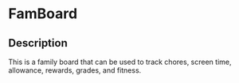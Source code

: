 # FamBoard

## Description
This is a family board that can be used to track chores, screen time, allowance, rewards, grades, and fitness.